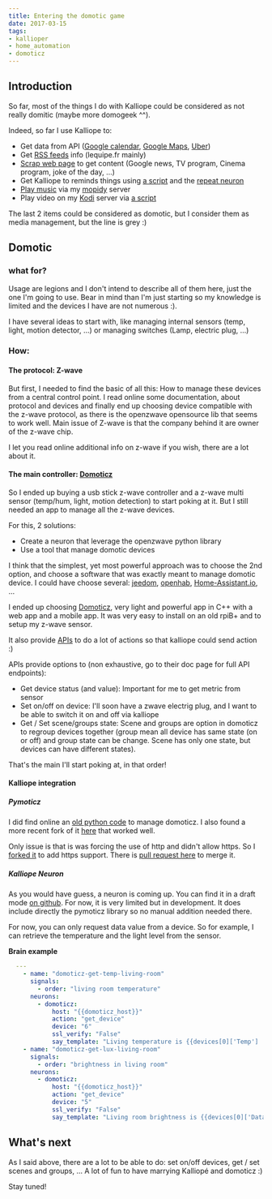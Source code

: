 ```yaml
---
title: Entering the domotic game
date: 2017-03-15
tags:
- kallioper
- home_automation
- domoticz
---
```



## Introduction

So far, most of the things I do with Kalliope could be considered as not really domitic (maybe more domogeek ^^).

Indeed, so far I use Kalliope to:

- Get data from API ([Google calendar](https://github.com/bacardi55/google-calendar), [Google Maps](https://github.com/bacardi55/kalliope-gmaps), [Uber](https://github.com/bacardi55/kalliope-uber))
- Get [RSS feeds](https://github.com/kalliope-project/kalliope_neuron_rss_reader) info (lequipe.fr mainly)
- [Scrap web page](https://github.com/bacardi55/kalliope-web-scraper) to get content (Google news, TV program, Cinema program, joke of the day, …)
- Get Kalliope to reminds things using [a script](https://github.com/bacardi55/kalliope-starter55/blob/master/script/reminder.py) and the [repeat neuron](https://github.com/bacardi55/kalliope-repeat)
- [Play music](https://github.com/bacardi55/kalliope-mpd) via my [mopidy](http://mopidy.com/) server
- Play video on my [Kodi](https://kodi.tv/) server via [a script](https://github.com/bacardi55/kalliope-starter55/blob/master/script/find-episode.sh)

The last 2 items could be considered as domotic, but I consider them as media management, but the line is grey :)


## Domotic

### what for?

Usage are legions and I don't intend to describe all of them here, just the one I'm going to use. Bear in mind than I'm just starting so my knowledge is limited and the devices I have are not numerous :).

I have several ideas to start with, like managing internal sensors (temp, light, motion detector, …) or managing switches (Lamp, electric plug, …)

### How:

#### The protocol: Z-wave

But first, I needed to find the basic of all this: How to manage these devices from a central control point. I read online some documentation, about protocol and devices and finally end up choosing device compatible with the z-wave protocol, as there is the openzwave opensource lib that seems to work well. Main issue of Z-wave is that the company behind it are owner of the z-wave chip.

I let you read online additional info on z-wave if you wish, there are a lot about it.

#### The main controller: [Domoticz](https://domoticz.com/)

So I ended up buying a usb stick z-wave controller and a z-wave multi sensor (temp/hum, light, motion detection) to start poking at it. But I still needed an app to manage all the z-wave devices.

For this, 2 solutions:

- Create a neuron that leverage the openzwave python library
- Use a tool that manage domotic devices

I think that the simplest, yet most powerful approach was to choose the 2nd option, and choose a software that was exactly meant to manage domotic device. I could have choose several: [jeedom](https://www.jeedom.com), [openhab](http://www.openhab.org/), [Home-Assistant.io](Home-Assistant.io), …


I ended up choosing [Domoticz](https://domoticz.com/), very light and powerful app in C++ with a web app and a mobile app. It was very easy to install on an old rpiB+ and to setup my z-wave sensor.

It also provide [APIs](https://www.domoticz.com/wiki/Domoticz_API/JSON_URL%27s#Retrieve_status_of_specific_device) to do a lot of actions so that kalliope could send action :)

APIs provide options to (non exhaustive, go to their doc page for full API endpoints):

- Get device status (and value): Important for me to get metric from sensor
- Set on/off on device: I'll soon have a zwave electrig plug, and I want to be able to switch it on and off via kalliope
- Get / Set scene/groups state: Scene and groups are option in domoticz to regroup devices together (group mean all device has same state (on or off) and group state can be change. Scene has only one state, but devices can have different states).

That's the main I'll start poking at, in that order!


#### Kalliope integration

##### Pymoticz

I did find online an [old python code](https://github.com/EirikAskheim/pymoticz/network) to manage domoticz. I also found a more recent fork of it [here](https://github.com/wackoracoon/pymoticz) that worked well.

Only issue is that is was forcing the use of http and didn't allow https. So I [forked it](https://github.com/bacardi55/pymoticz) to add https support. There is [pull request here](https://github.com/wackoracoon/pymoticz/pull/1) to merge it.


##### Kalliope Neuron

As you would have guess, a neuron is coming up. You can find it in a draft mode [on github](https://github.com/bacardi55/kalliope-domoticz). For now, it is very limited but in development. It does include directly the pymoticz library so no manual addition needed there.

For now, you can only request data value from a device. So for example, I can retrieve the temperature and the light level from the sensor.

**Brain example**

```yaml
  ---
    - name: "domoticz-get-temp-living-room"
      signals:
        - order: "living room temperature"
      neurons:
        - domoticz:
            host: "{{domoticz_host}}"
            action: "get_device"
            device: "6"
            ssl_verify: "False"
            say_template: "Living temperature is {{devices[0]['Temp'] | safe}} degrees and humidity is {{devices[0]['Humidity'] | safe}} %"
    - name: "domoticz-get-lux-living-room"
      signals:
        - order: "brightness in living room"
      neurons:
        - domoticz:
            host: "{{domoticz_host}}"
            action: "get_device"
            device: "5"
            ssl_verify: "False"
            say_template: "Living room brightness is {{devices[0]['Data'] | safe}}"
```

## What's next

As I said above, there are a lot to be able to do: set on/off devices, get / set scenes and groups, … A lot of fun to have marrying Kalliopé and domoticz :)

Stay tuned!
